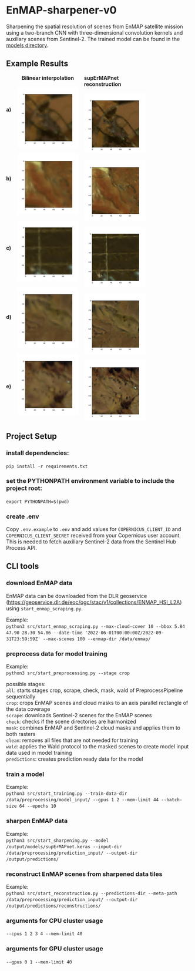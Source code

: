 # EnMAP-sharpener-v0

Sharpening the spatial resolution of scenes from EnMAP satellite mission using a two-branch CNN with three-dimensional
convolution kernels and auxiliary scenes from Sentinel-2.
The trained model can be found in the [models directory](output/models/supErMAPnet.keras).

## Example Results

<div style="display: flex; gap: 16px; width: 75%;">
    <div style="display: flex; flex-direction: column; justify-content: space-around; font-weight: bolder;">
        <div>a)</div>
        <div>b)</div>
        <div>c)</div>
        <div>d)</div>
        <div>e)</div>
    </div>
    <div style="display: flex; flex-direction: column; align-items: center; gap: 16px; font-weight: bolder;">
        <span>Bilinear interpolation</span>
        <img alt="" src="output/figures/evaluation/reconstructions/leipzig_window_upscaled.png"/>
        <img alt="" src="output/figures/evaluation/reconstructions/namibia_window_upscaled.png"/>
        <img alt="" src="output/figures/evaluation/reconstructions/peru_window_upscaled.png"/>
        <img alt="" src="output/figures/evaluation/reconstructions/australia_window_1_upscaled.png"/>
        <img alt="" src="output/figures/evaluation/reconstructions/australia_window_2_upscaled.png"/>
    </div>
    <div style="display: flex; flex-direction: column; align-items: center; gap: 16px; font-weight: bolder;">
        <span>supErMAPnet reconstruction</span>
        <img alt="" src="output/figures/evaluation/reconstructions/leipzig_window_reconst.png"/>
        <img alt="" src="output/figures/evaluation/reconstructions/namibia_window_reconst.png"/>
        <img alt="" src="output/figures/evaluation/reconstructions/peru_window_reconst.png"/>
        <img alt="" src="output/figures/evaluation/reconstructions/australia_window_1_reconst.png"/>
        <img alt="" src="output/figures/evaluation/reconstructions/australia_window_2_reconst.png"/>
    </div>
</div>

## Project Setup

### install dependencies:

``pip install -r requirements.txt``

### set the PYTHONPATH environment variable to include the project root:

``export PYTHONPATH=$(pwd)``

### create .env

Copy ``.env.example`` to ``.env`` and add values for ``COPERNICUS_CLIENT_ID`` and ``COPERNICUS_CLIENT_SECRET`` received
from your
Copernicus user account.
This is needed to fetch auxiliary Sentinel-2 data from the Sentinel Hub Process API.

## CLI tools

### download EnMAP data

EnMAP data can be downloaded from the DLR
geoservice (https://geoservice.dlr.de/eoc/ogc/stac/v1/collections/ENMAP_HSI_L2A) using ``start_enmap_scraping.py``.

Example: \
``python3 src/start_enmap_scraping.py --max-cloud-cover 10 --bbox 5.84 47.90 28.30 54.06 --date-time '2022-06-01T00:00:00Z/2022-09-31T23:59:59Z' --max-scenes 100 --enmap-dir /data/enmap/``

### preprocess data for model training

Example: \
``python3 src/start_preprocessing.py --stage crop``

possible stages: \
``all``: starts stages crop, scrape, check, mask, wald of PreprocessPipeline sequentially \
``crop``: crops EnMAP scenes and cloud masks to an axis parallel rectangle of the data coverage \
``scrape``: downloads Sentinel-2 scenes for the EnMAP scenes \
``check``: checks if the scene directories are harmonized \
``mask``: combines EnMAP and Sentinel-2 cloud masks and applies them to both rasters \
``clean``: removes all files that are not needed for training \
``wald``: applies the Wald protocol to the masked scenes to create model input data used in model training \
``predictions``: creates prediction ready data for the model

### train a model

Example: \
``python3 src/start_training.py --train-data-dir /data/preprocessing/model_input/ --gpus 1 2 --mem-limit 44 --batch-size 64 --epochs 10``

### sharpen EnMAP data

Example: \
``python3 src/start_sharpening.py --model /output/models/supErMAPnet.keras --input-dir /data/preprocessing/prediction_input/ --output-dir /output/predictions/``

### reconstruct EnMAP scenes from sharpened data tiles

Example: \
``python3 src/start_reconstruction.py --predictions-dir --meta-path /data/preprocessing/prediction_input/ --output-dir /output/predictions/reconstructions/``

### arguments for CPU cluster usage

``--cpus 1 2 3 4 --mem-limit 40``

### arguments for GPU cluster usage

``--gpus 0 1 --mem-limit 40``